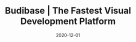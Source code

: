 ---
title: "Budibase | The Fastest Visual Development Platform "
description: "Budibase is a modern, open source visual development platform for designing, building and shipping business apps. Build applications 50x faster, and a whole lot easier. Check it out."
type: product
layout: single
date: 2020-12-01
images: ["/banner-gradient.jpg"]
---